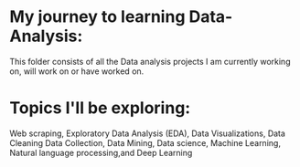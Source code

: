 # My journey to learning Data-Analysis: 
This folder consists of all the Data analysis projects I am currently working on, will work on or have worked on.
# Topics I'll be exploring: 
Web scraping, Exploratory Data Analysis (EDA), Data Visualizations, Data Cleaning
Data Collection, Data Mining, Data science, Machine Learning, Natural language processing,and Deep Learning

